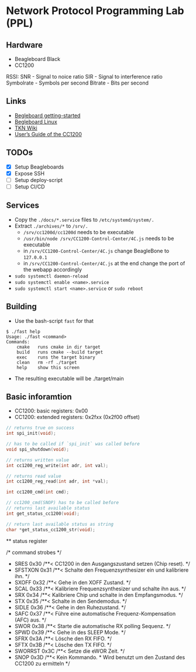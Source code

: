 # Network Protocol Programming Lab (PPL)

## Hardware
* Beagleboard Black
* CC1200

RSSI: SNR - Signal to noice ratio
      SIR - Signal to interference ratio
      Symbolrate - Symbols per second
      Bitrate - Bits per second

## Links
* [Begleboard getting-started](https://beagleboard.org/getting-started/)
* [Begleboard Linux](https://beagleboard.org/linux/)
* [TKN Wiki](https://kn-pr.tkn.tu-berlin.de/wiki/doku.php)
* [User’s Guide of the CC1200](http://www.ti.com/lit/ug/swru346b/swru346b.pdf)

## TODOs
* [x] Setup Beagleboards
* [x] Expose SSH
* [ ] Setup deploy-script
* [ ] Setup CI/CD

## Services
* Copy the `./docs/*.service` files to `/etc/systemd/system/.`
* Extract `./archives/*` to `/srv/.`
	* `/srv/cc1200d/cc1200d` needs to be executable
	* `/usr/bin/node /srv/CC1200-Control-Center/4C.js` needs to be executable
	* in `/srv/CC1200-Control-Center/4C.js` change BeagleBone to `127.0.0.1`
	* in `/srv/CC1200-Control-Center/4C.js` at the end change the port of the webapp accordingly
* `sudo systemctl daemon-reload`
* `sudo systemctl enable <name>.service`
* `sudo systemctl start <name>.service` or `sudo reboot`

## Building
* Use the bash-script `fast` for that
```
$ ./fast help
Usage: ./fast <command>
Commands:
    cmake   runs cmake in dir target
    build   runs cmake --build target
    exec    runs the target binary
    clean   rm -rf ./target
    help    show this screen
```
* The resulting executable will be ./target/main

## Basic inforamtion
* CC1200: basic registers: 0x00
* CC1200: extended registers: 0x2fxx (0x2f00 offset) 

```c
// returns true on success
int spi_init(void);

// has to be called if `spi_init` was called before
void spi_shutdown(void);

// returns written value
int cc1200_reg_write(int adr, int val);

// returns read value
int cc1200_reg_read(int adr, int *val);

int cc1200_cmd(int cmd);

// cc1200_cmd(SNOP) has to be called before
// returns last available status
int get_status_cc1200(void);

// return last available status as string
char *get_status_cc1200_str(void);
```

** status register 


/* command strobes */
+ SRES     0x30 /**< CC1200 in den Ausgangszustand setzen (Chip reset). */
+ SFSTXON  0x31 /**< Schalte den Frequenzsynthesizer ein und kalibriere ihn. */
+ SXOFF    0x32 /**< Gehe in den XOFF Zustand. */
+ SCAL     0x33 /**< Kalibriere Frequenzsynthesizer und schalte ihn aus. */
+ SRX      0x34 /**< Kalibriere Chip und schalte in den Empfangsmodus. */
+ STX      0x35 /**< Schalte in den Sendemodus. */
+ SIDLE    0x36 /**< Gehe in den Ruhezustand. */
+ SAFC     0x37 /**< Führe eine automatische Frequenz-Kompensation (AFC) aus. */
+ SWOR     0x38 /**< Starte die automatische RX polling Sequenz. */
+ SPWD     0x39 /**< Gehe in des SLEEP Mode. */
+ SFRX     0x3A /**< Lösche den RX FIFO. */
+ SFTX     0x3B /**< Lösche den TX FIFO. */
+ SWORRST  0x3C /**< Setze die eWOR Zeit. */
+ SNOP     0x3D  /**< Kein Kommando. 
                           * Wird benutzt um den Zustand des CC1200 zu ermitteln */


